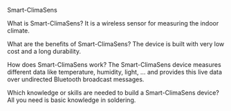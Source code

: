 Smart-ClimaSens


What is Smart-ClimaSens?
It is a wireless sensor for measuring the indoor climate.

What are the benefits of Smart-ClimaSens?
The device is built with very low cost and a long durability.

How does Smart-ClimaSens work?
The Smart-ClimaSens device measures different data like temperature, humidity, light, … and provides this live data over undirected Bluetooth broadcast messages.

Which knowledge or skills are needed to build a Smart-ClimaSens device?
All you need is basic knowledge in soldering.
